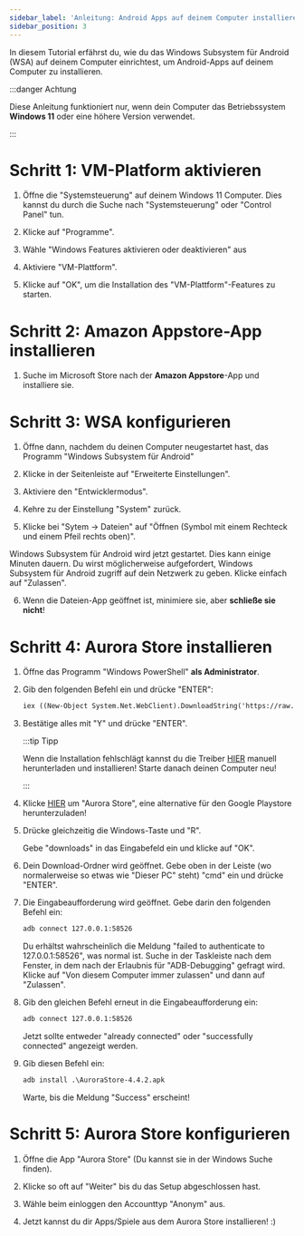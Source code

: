 ```yaml
---
sidebar_label: 'Anleitung: Android Apps auf deinem Computer installieren'
sidebar_position: 3
---
```



In diesem Tutorial erfährst du, wie du das Windows Subsystem für Android (WSA) auf deinem Computer einrichtest, um Android-Apps auf deinem Computer zu installieren.

:::danger Achtung

Diese Anleitung funktioniert nur, wenn dein Computer das Betriebssystem **Windows 11** oder eine höhere Version verwendet.

:::

# Schritt 1: VM-Platform aktivieren

1. Öffne die "Systemsteuerung" auf deinem Windows 11 Computer. Dies kannst du durch die 
   Suche nach "Systemsteuerung" oder "Control Panel" tun.
   
2. Klicke auf "Programme".

3. Wähle "Windows Features aktivieren oder deaktivieren" aus

4. Aktiviere "VM-Plattform".

5. Klicke auf "OK", um die Installation des "VM-Plattform"-Features zu starten.


# Schritt 2: Amazon Appstore-App installieren

1. Suche im Microsoft Store nach der **Amazon Appstore**-App und installiere sie.


# Schritt 3: WSA konfigurieren

1. Öffne dann, nachdem du deinen Computer neugestartet hast, das Programm "Windows Subsystem für Android"

2. Klicke in der Seitenleiste auf "Erweiterte Einstellungen".

3. Aktiviere den "Entwicklermodus".

4. Kehre zu der Einstellung "System" zurück.

5.   Klicke bei "Sytem -> Dateien" auf "Öffnen (Symbol mit einem Rechteck und einem Pfeil rechts oben)".

   Windows Subsystem für Android wird jetzt gestartet. Dies kann einige Minuten dauern. Du wirst möglicherweise aufgefordert, Windows Subsystem für Android zugriff auf dein Netzwerk zu geben. Klicke einfach auf "Zulassen".

6. Wenn die Dateien-App geöffnet ist, minimiere sie, aber **schließe sie nicht**!


# Schritt 4: Aurora Store installieren

1. Öffne das Programm "Windows PowerShell" **als Administrator**.

2. Gib den folgenden Befehl ein und drücke "ENTER":

   ```md
   iex ((New-Object System.Net.WebClient).DownloadString('https://raw.githubusercontent.com/corbindavenport/nexus-tools/main/install.ps1'))
   ```

3. Bestätige alles mit "Y" und drücke "ENTER".

   :::tip Tipp

   Wenn die Installation fehlschlägt kannst du die Treiber [HIER](https://github.com/koush/adb.clockworkmod.com/releases/latest/download/UniversalAdbDriverSetup.msi) manuell herunterladen und installieren! Starte danach deinen Computer neu!

   :::

4. Klicke [HIER](https://auroraoss.com/AuroraStore/Stable/AuroraStore-4.4.2.apk) um "Aurora Store", eine
   alternative für den Google Playstore herunterzuladen!

5. Drücke gleichzeitig die Windows-Taste und "R".

   Gebe "downloads" in das Eingabefeld ein und klicke auf "OK".

6. Dein Download-Ordner wird geöffnet. Gebe oben in der Leiste (wo normalerweise so etwas wie "Dieser PC" steht) "cmd" ein und drücke "ENTER".

7. Die Eingabeaufforderung wird geöffnet. Gebe darin den folgenden Befehl ein:

   ```md
   adb connect 127.0.0.1:58526
   ```

   Du erhältst wahrscheinlich die Meldung "failed to authenticate to 127.0.0.1:58526", was normal ist. Suche in der Taskleiste nach dem Fenster, in dem nach der Erlaubnis für "ADB-Debugging" gefragt wird. Klicke auf "Von diesem Computer immer zulassen" und dann auf "Zulassen".

8. Gib den gleichen Befehl erneut in die Eingabeaufforderung ein:

   ```md
   adb connect 127.0.0.1:58526
   ```

   Jetzt sollte entweder "already connected" oder "successfully connected" angezeigt werden.

9. Gib diesen Befehl ein:

   ```md
   adb install .\AuroraStore-4.4.2.apk
   ```

   Warte, bis die Meldung "Success" erscheint!


# Schritt 5: Aurora Store konfigurieren

1. Öffne die App "Aurora Store" (Du kannst sie in der Windows Suche finden).

2. Klicke so oft auf "Weiter" bis du das Setup abgeschlossen hast.

3. Wähle beim einloggen den Accounttyp "Anonym" aus.

4. Jetzt kannst du dir Apps/Spiele aus dem Aurora Store installieren! :)